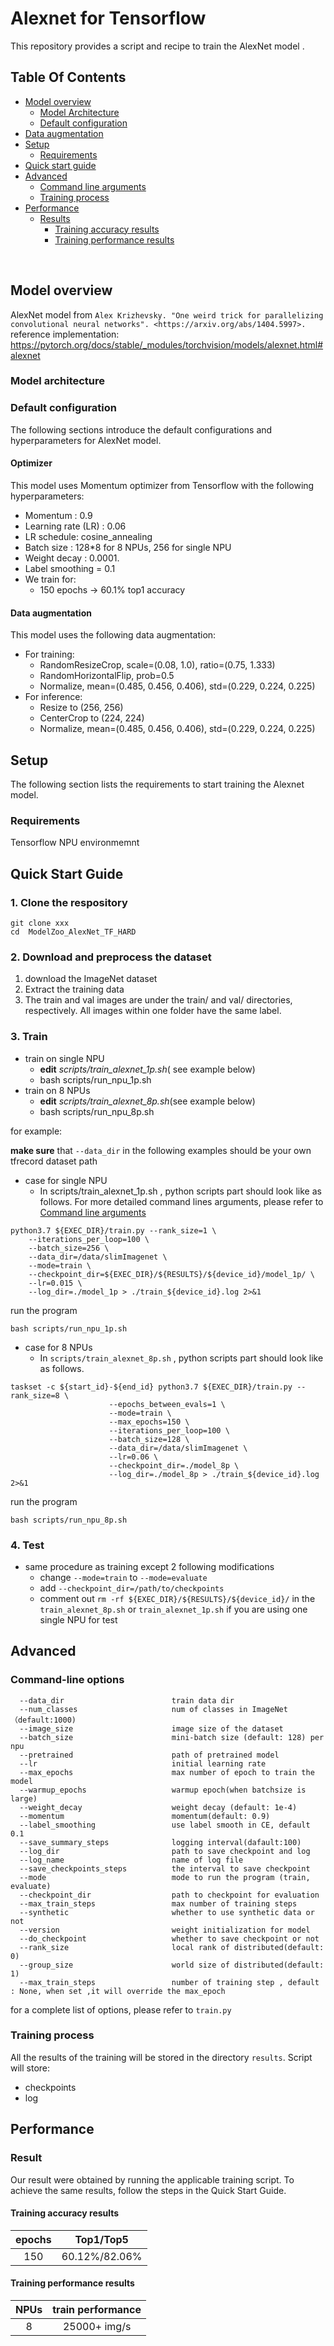 # Alexnet for Tensorflow 

This repository provides a script and recipe to train the AlexNet model .

## Table Of Contents

* [Model overview](#model-overview)
  * [Model Architecture](#model-architecture)  
  * [Default configuration](#default-configuration)
* [Data augmentation](#data-augmentation)
* [Setup](#setup)
  * [Requirements](#requirements)
* [Quick start guide](#quick-start-guide)
* [Advanced](#advanced)
  * [Command line arguments](#command-line-arguments)
  * [Training process](#training-process)
* [Performance](#performance)
  * [Results](#results)
    * [Training accuracy results](#training-accuracy-results)
    * [Training performance results](#training-performance-results)


​    

## Model overview

AlexNet model from
`Alex Krizhevsky. "One weird trick for parallelizing convolutional neural networks". <https://arxiv.org/abs/1404.5997>.`
reference implementation:  <https://pytorch.org/docs/stable/_modules/torchvision/models/alexnet.html#alexnet>
### Model architecture



### Default configuration

The following sections introduce the default configurations and hyperparameters for AlexNet model.

#### Optimizer

This model uses Momentum optimizer from Tensorflow with the following hyperparameters:

- Momentum : 0.9
- Learning rate (LR) : 0.06
- LR schedule: cosine_annealing
- Batch size : 128*8 for 8 NPUs, 256 for single NPU 
- Weight decay :  0.0001. 
- Label smoothing = 0.1
- We train for:
  - 150 epochs ->  60.1% top1 accuracy

#### Data augmentation

This model uses the following data augmentation:

- For training:
  - RandomResizeCrop, scale=(0.08, 1.0), ratio=(0.75, 1.333)
  - RandomHorizontalFlip, prob=0.5
  - Normalize, mean=(0.485, 0.456, 0.406), std=(0.229, 0.224, 0.225)
- For inference:
  - Resize to (256, 256)
  - CenterCrop to (224, 224)
  - Normalize, mean=(0.485, 0.456, 0.406), std=(0.229, 0.224, 0.225)

## Setup
The following section lists the requirements to start training the Alexnet model.
### Requirements

Tensorflow
NPU environmemnt

## Quick Start Guide

### 1. Clone the respository

```shell
git clone xxx
cd  ModelZoo_AlexNet_TF_HARD
```

### 2. Download and preprocess the dataset

1. download the ImageNet dataset
2. Extract the training data
3. The train and val images are under the train/ and val/ directories, respectively. All images within one folder have the same label.

### 3. Train
- train on single NPU
    - **edit** *scripts/train_alexnet_1p.sh*( see example below)
    - bash scripts/run_npu_1p.sh
- train on 8 NPUs
    - **edit** *scripts/train_alexnet_8p.sh*(see example below)
    - bash scripts/run_npu_8p.sh 


for example:

**make sure** that `--data_dir` in the following examples should be your own tfrecord dataset path 
- case for single NPU
    - In scripts/train_alexnet_1p.sh , python scripts part should look like as follows. For more detailed command lines arguments, please refer to [Command line arguments](#command-line-arguments)
```shell
python3.7 ${EXEC_DIR}/train.py --rank_size=1 \
	--iterations_per_loop=100 \
	--batch_size=256 \
	--data_dir=/data/slimImagenet \
	--mode=train \
	--checkpoint_dir=${EXEC_DIR}/${RESULTS}/${device_id}/model_1p/ \
	--lr=0.015 \
	--log_dir=./model_1p > ./train_${device_id}.log 2>&1 
```
run the program  
```
bash scripts/run_npu_1p.sh
```
- case for 8 NPUs
    - In `scripts/train_alexnet_8p.sh` , python scripts part should look like as follows.
```shell 
taskset -c ${start_id}-${end_id} python3.7 ${EXEC_DIR}/train.py --rank_size=8 \
                      --epochs_between_evals=1 \
                      --mode=train \
        	          --max_epochs=150 \
                      --iterations_per_loop=100 \
                      --batch_size=128 \
                      --data_dir=/data/slimImagenet \
                      --lr=0.06 \
                      --checkpoint_dir=./model_8p \
                      --log_dir=./model_8p > ./train_${device_id}.log 2>&1
```
run the program  
```
bash scripts/run_npu_8p.sh
```

### 4. Test
- same procedure as training except 2 following modifications
    - change `--mode=train` to `--mode=evaluate`
    - add `--checkpoint_dir=/path/to/checkpoints`
    - comment out `rm -rf ${EXEC_DIR}/${RESULTS}/${device_id}/` in the `train_alexnet_8p.sh` or `train_alexnet_1p.sh` if you are using one single NPU for test


## Advanced
### Command-line options

```
  --data_dir                        train data dir
  --num_classes                     num of classes in ImageNet（default:1000)
  --image_size                      image size of the dataset
  --batch_size                      mini-batch size (default: 128) per npu
  --pretrained                      path of pretrained model
  --lr                              initial learning rate
  --max_epochs                      max number of epoch to train the model
  --warmup_epochs                   warmup epoch(when batchsize is large)
  --weight_decay                    weight decay (default: 1e-4)
  --momentum                        momentum(default: 0.9)
  --label_smoothing                 use label smooth in CE, default 0.1
  --save_summary_steps              logging interval(dafault:100)
  --log_dir                         path to save checkpoint and log
  --log_name                        name of log file
  --save_checkpoints_steps          the interval to save checkpoint
  --mode                            mode to run the program (train, evaluate)
  --checkpoint_dir                  path to checkpoint for evaluation
  --max_train_steps                 max number of training steps 
  --synthetic                       whether to use synthetic data or not
  --version                         weight initialization for model
  --do_checkpoint                   whether to save checkpoint or not 
  --rank_size                       local rank of distributed(default: 0)
  --group_size                      world size of distributed(default: 1)
  --max_train_steps                 number of training step , default : None, when set ,it will override the max_epoch
```
for a complete list of options, please refer to `train.py`
### Training process

All the results of the training will be stored in the directory `results`.
Script will store:

 - checkpoints
 - log

## Performance

### Result

Our result were obtained by running the applicable training script. To achieve the same results, follow the steps in the Quick Start Guide.

#### Training accuracy results

| **epochs** |   Top1/Top5   |
| :--------: | :-----------: |
|    150     | 60.12%/82.06% |

#### Training performance results

| **NPUs** | train performance |
| :------: | :---------------: |
|    8     |   25000+  img/s   |










